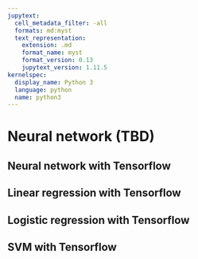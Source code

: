 ```yaml
---
jupytext:
  cell_metadata_filter: -all
  formats: md:myst
  text_representation:
    extension: .md
    format_name: myst
    format_version: 0.13
    jupytext_version: 1.11.5
kernelspec:
  display_name: Python 3
  language: python
  name: python3
---
```


# Neural network (TBD)


## Neural network with Tensorflow

## Linear regression with Tensorflow

## Logistic regression with Tensorflow

## SVM with Tensorflow


<div hidden>
  https://insideaiml.com/blog/Hinge-Loss-and-Square-Hinge-loss-1068
  https://stackoverflow.com/questions/54414392/convert-sklearn-svm-svc-classifier-to-keras-implementation
  https://keras.io/examples/keras_recipes/quasi_svm/
</div>


